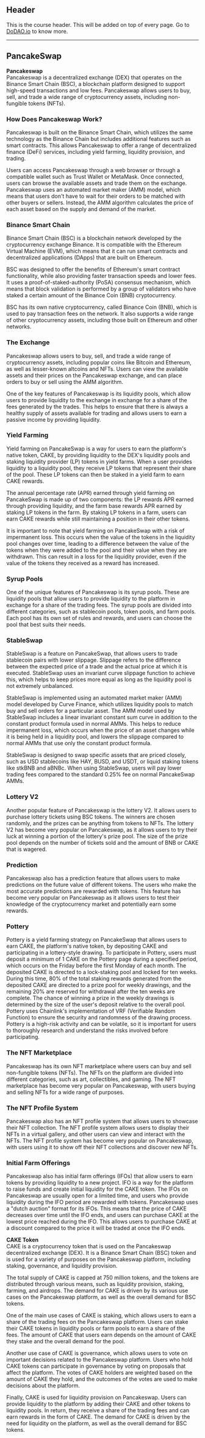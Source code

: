 ## Header
This is the course header. This will be added on top of every page. Go to [DoDAO.io](https://www.dodao.io) to know more.

 ---
 
 ## PancakeSwap
 
 **Pancakeswap**        
Pancakeswap is a decentralized exchange (DEX) that operates on the Binance Smart Chain (BSC), a blockchain platform designed to support high-speed transactions and low fees. Pancakeswap allows users to buy, sell, and trade a wide range of cryptocurrency assets, including non-fungible tokens (NFTs).

### How Does Pancakeswap Work?

Pancakeswap is built on the Binance Smart Chain, which utilizes the same technology as the Binance Chain but includes additional features such as smart contracts. This allows Pancakeswap to offer a range of decentralized finance (DeFi) services, including yield farming, liquidity provision, and trading.

Users can access Pancakeswap through a web browser or through a compatible wallet such as Trust Wallet or MetaMask. Once connected, users can browse the available assets and trade them on the exchange. Pancakeswap uses an automated market maker (AMM) model, which means that users don't have to wait for their orders to be matched with other buyers or sellers. Instead, the AMM algorithm calculates the price of each asset based on the supply and demand of the market.

### Binance Smart Chain


Binance Smart Chain (BSC) is a blockchain network developed by the cryptocurrency exchange Binance. It is compatible with the Ethereum Virtual Machine (EVM), which means that it can run smart contracts and decentralized applications (DApps) that are built on Ethereum.


BSC was designed to offer the benefits of Ethereum's smart contract functionality, while also providing faster transaction speeds and lower fees. It uses a proof-of-staked-authority (PoSA) consensus mechanism, which means that block validation is performed by a group of validators who have staked a certain amount of the Binance Coin (BNB) cryptocurrency.


BSC has its own native cryptocurrency, called Binance Coin (BNB), which is used to pay transaction fees on the network. It also supports a wide range of other cryptocurrency assets, including those built on Ethereum and other networks.

### The Exchange


Pancakeswap allows users to buy, sell, and trade a wide range of cryptocurrency assets, including popular coins like Bitcoin and Ethereum, as well as lesser-known altcoins and NFTs. Users can view the available assets and their prices on the Pancakeswap exchange, and can place orders to buy or sell using the AMM algorithm.


One of the key features of Pancakeswap is its liquidity pools, which allow users to provide liquidity to the exchange in exchange for a share of the fees generated by the trades. This helps to ensure that there is always a healthy supply of assets available for trading and allows users to earn a passive income by providing liquidity.


### Yield Farming


Yield farming on PancakeSwap is a way for users to earn the platform's native token, CAKE, by providing liquidity to the DEX's liquidity pools and staking liquidity provider (LP) tokens in yield farms. When a user provides liquidity to a liquidity pool, they receive LP tokens that represent their share of the pool. These LP tokens can then be staked in a yield farm to earn CAKE rewards.


The annual percentage rate (APR) earned through yield farming on PancakeSwap is made up of two components: the LP rewards APR earned through providing liquidity, and the farm base rewards APR earned by staking LP tokens in the farm. By staking LP tokens in a farm, users can earn CAKE rewards while still maintaining a position in their other tokens.


It is important to note that yield farming on PancakeSwap with a risk of impermanent loss. This occurs when the value of the tokens in the liquidity pool changes over time, leading to a difference between the value of the tokens when they were added to the pool and their value when they are withdrawn. This can result in a loss for the liquidity provider, even if the value of the tokens they received as a reward has increased.


### Syrup Pools 


One of the unique features of Pancakeswap is its syrup pools. These are liquidity pools that allow users to provide liquidity to the platform in exchange for a share of the trading fees. The syrup pools are divided into different categories, such as stablecoin pools, token pools, and farm pools. Each pool has its own set of rules and rewards, and users can choose the pool that best suits their needs.


### StableSwap


StableSwap is a feature on PancakeSwap, that allows users to trade stablecoin pairs with lower slippage. Slippage refers to the difference between the expected price of a trade and the actual price at which it is executed. StableSwap uses an invariant curve slippage function to achieve this, which helps to keep prices more equal as long as the liquidity pool is not extremely unbalanced.


StableSwap is implemented using an automated market maker (AMM) model developed by Curve Finance, which utilizes liquidity pools to match buy and sell orders for a particular asset. The AMM model used by StableSwap includes a linear invariant constant sum curve in addition to the constant product formula used in normal AMMs. This helps to reduce impermanent loss, which occurs when the price of an asset changes while it is being held in a liquidity pool, and lowers the slippage compared to normal AMMs that use only the constant product formula.


StableSwap is designed to swap specific assets that are priced closely, such as USD stablecoins like HAY, BUSD, and USDT, or liquid staking tokens like stkBNB and aBNBc. When using StableSwap, users will pay lower trading fees compared to the standard 0.25% fee on normal PancakeSwap AMMs.

### Lottery V2


Another popular feature of Pancakeswap is the lottery V2. It allows users to purchase lottery tickets using BSC tokens. The winners are chosen randomly, and the prizes can be anything from tokens to NFTs. The lottery V2 has become very popular on Pancakeswap, as it allows users to try their luck at winning a portion of the lottery's prize pool. The size of the prize pool depends on the number of tickets sold and the amount of BNB or CAKE that is wagered.


### Prediction


Pancakeswap also has a prediction feature that allows users to make predictions on the future value of different tokens. The users who make the most accurate predictions are rewarded with tokens. This feature has become very popular on Pancakeswap as it allows users to test their knowledge of the cryptocurrency market and potentially earn some rewards.


### Pottery


Pottery is a yield farming strategy on PancakeSwap that allows users to earn CAKE, the platform's native token, by depositing CAKE and participating in a lottery-style drawing. To participate in Pottery, users must deposit a minimum of 1 CAKE on the Pottery page during a specified period, which occurs on the Friday before the first Monday of each month. The deposited CAKE is directed to a lock-staking pool and locked for ten weeks. During this time, 80% of the total staking rewards generated from the deposited CAKE are directed to a prize pool for weekly drawings, and the remaining 20% are reserved for withdrawal after the ten weeks are complete. The chance of winning a prize in the weekly drawings is determined by the size of the user's deposit relative to the overall pool. Pottery uses Chainlink's implementation of VRF (Verifiable Random Function) to ensure the security and randomness of the drawing process. Pottery is a high-risk activity and can be volatile, so it is important for users to thoroughly research and understand the risks involved before participating.


### The NFT Marketplace


Pancakeswap has its own NFT marketplace where users can buy and sell non-fungible tokens (NFTs). The NFTs on the platform are divided into different categories, such as art, collectibles, and gaming. The NFT marketplace has become very popular on Pancakeswap, with users buying and selling NFTs for a wide range of purposes.


### The NFT Profile System


Pancakeswap also has an NFT profile system that allows users to showcase their NFT collection. The NFT profile system allows users to display their NFTs in a virtual gallery, and other users can view and interact with the NFTs. The NFT profile system has become very popular on Pancakeswap, with users using it to show off their NFT collections and discover new NFTs.


### Initial Farm Offerings

Pancakeswap also has initial farm offerings (IFOs) that allow users to earn tokens by providing liquidity to a new project. IFO is a way for the platform to raise funds and create initial liquidity for the CAKE token. The IFOs on Pancakeswap are usually open for a limited time, and users who provide liquidity during the IFO period are rewarded with tokens. Pancakeswap uses a "dutch auction" format for its IFOs. This means that the price of CAKE decreases over time until the IFO ends, and users can purchase CAKE at the lowest price reached during the IFO. This allows users to purchase CAKE at a discount compared to the price it will be traded at once the IFO ends.
 
 **CAKE Token**        
CAKE is a cryptocurrency token that is used on the Pancakeswap decentralized exchange (DEX). It is a Binance Smart Chain (BSC) token and is used for a variety of purposes on the Pancakeswap platform, including staking, governance, and liquidity provision.


The total supply of CAKE is capped at 750 million tokens, and the tokens are distributed through various means, such as liquidity provision, staking, farming, and airdrops. The demand for CAKE is driven by its various use cases on the Pancakeswap platform, as well as the overall demand for BSC tokens.


One of the main use cases of CAKE is staking, which allows users to earn a share of the trading fees on the Pancakeswap platform. Users can stake their CAKE tokens in liquidity pools or farm pools to earn a share of the fees. The amount of CAKE that users earn depends on the amount of CAKE they stake and the overall demand for the pool.


Another use case of CAKE is governance, which allows users to vote on important decisions related to the Pancakeswap platform. Users who hold CAKE tokens can participate in governance by voting on proposals that affect the platform. The votes of CAKE holders are weighted based on the amount of CAKE they hold, and the outcomes of the votes are used to make decisions about the platform.


Finally, CAKE is used for liquidity provision on Pancakeswap. Users can provide liquidity to the platform by adding their CAKE and other tokens to liquidity pools. In return, they receive a share of the trading fees and can earn rewards in the form of CAKE. The demand for CAKE is driven by the need for liquidity on the platform, as well as the overall demand for BSC tokens.
 
 
